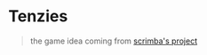 # Tenzies
> the game idea coming from [scrimba's project](https://scrimba.com/learn/learnreact/tenzies-project-intro-cof0d44bfad1fb88293fdc9d1)
